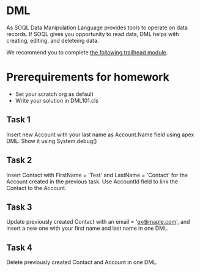 # DML
As SOQL Data Manipulation Language provides tools to operate on data records. If SOQL gives you opportunity to read data, DML helps with creating, editing, and deleteing data.

We recommend you to complete [the following trailhead module](https://trailhead.salesforce.com/content/learn/modules/apex_database/apex_database_dml).

# Prerequirements for homework

* Set your scratch org as default
* Write your solution in DML101.cls


## Task 1

Insert new Account with your last name as Account.Name field using apex DML. Show it using System.debug()

## Task 2

Insert Contact with FirstName = 'Test' and LastName = 'Contact' for the Account created in the previous task.
Use AccountId field to link the Contact to the Account.

## Task 3

Update previously created Contact with an email = 'ex@maple.com', and insert a new one with your first name and last name in one DML. 

## Task 4

Delete previously created Contact and Account in one DML.
